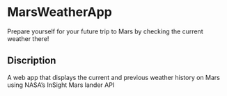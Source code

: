 # MarsWeatherApp
Prepare yourself for your future trip to Mars by checking the current weather there!

## Discription
A web app that displays the current and previous weather history on Mars using NASA’s InSight Mars lander API
